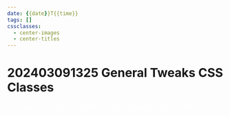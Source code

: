 ```yaml
---
date: {{date}}T{{time}}
tags: []
cssclasses:
  - center-images
  - center-titles
---
```


# 202403091325 General Tweaks CSS Classes
<div style="background-color=black;color:white">
<i>This page is only for keeping CSS classes ready for autocomplete.</i>
</div>
